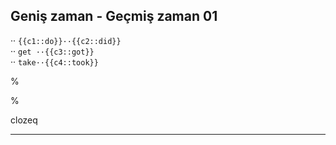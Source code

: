 
## Geniş zaman - Geçmiş zaman 01

··  `` {{c1::do}}··{{c2::did}} `` <br>
··  `` get ··{{c3::got}} `` <br>
··  `` take··{{c4::took}} `` <br>

%

%

clozeq

---

